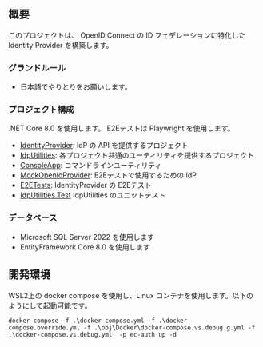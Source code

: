 ## 概要

このプロジェクトは、 OpenID Connect の ID フェデレーションに特化した Identity Provider を構築します。

### グランドルール

- 日本語でやりとりをお願いします。

### プロジェクト構成

.NET Core 8.0 を使用します。
E2Eテストは Playwright を使用します。

- [IdentityProvider](../IdentityProvider): IdP の API を提供するプロジェクト
- [IdpUtilities](../IdpUtilities): 各プロジェクト共通のユーティリティを提供するプロジェクト
- [ConsoleApp](../ConsoleApp): コマンドラインユーティリティ
- [MockOpenIdProvider](../MockOpenIdProvider): E2Eテストで使用するための IdP
- [E2ETests](../E2ETests): IdentityProvider の E2Eテスト
- [IdpUtilities.Test](../IdpUtilities.Test) IdpUtilities のユニットテスト

### データベース

- Microsoft SQL Server 2022 を使用します
- EntityFramework Core 8.0 を使用します

## 開発環境

WSL2上の docker compose を使用し、Linux コンテナを使用します。以下のようにして起動可能です。

``` shell
docker compose -f .\docker-compose.yml -f .\docker-compose.override.yml -f .\obj\Docker\docker-compose.vs.debug.g.yml -f .\docker-compose.vs.debug.yml  -p ec-auth up -d
```
